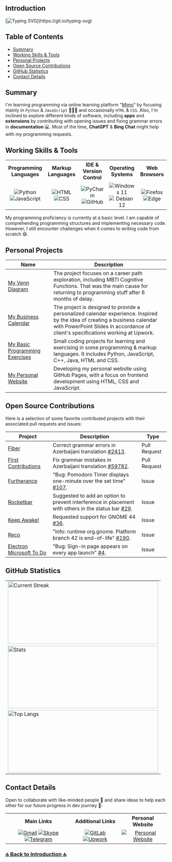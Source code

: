 ## Introduction

[![Typing SVG](https://readme-typing-svg.herokuapp.com?&color=6392FF&size=36&width=1000&height=75&lines=Welcome+To+Kanan+N's+GitHub+Profile+🙂+!;+Nice+to+Meet+You+⚡!)](https://git.io/typing-svg)

## Table of Contents

- [Summary](https://github.com/kanansnote#summary)
- [Working Skills & Tools](https://github.com/kanansnote#working-skills--tools)
- [Personal Projects](https://github.com/kanansnote#personal-projects)
- [Open Source Contributions](https://github.com/kanansnote#open-source-contributions)
- [GitHub Statistics](https://github.com/kanansnote#github-statistics)
- [Contact Details](https://github.com/kanansnote#contact-details)

## Summary

I'm learning programming via online learning platform "[Mimo](https://mimo.org/)" by focusing mainly in ``Python`` & ``JavaScript`` 👨🏻‍💻 and occasionally ``HTML`` & ``CSS``. Also, I'm inclined to explore different kinds of software, including **apps** and **extensions** by contributing with opening issues and fixing grammar errors in **documentation** 💻. Most of the time, **ChatGPT** & **Bing Chat** might help with my programming requests.

## Working Skills & Tools

<div class="SkillsAndTools">
  <table>
		<tr> 
	  	<th>Programming Languages</th>
	  	<th>Markup Languages</th>
			<th>IDE & Version Control</th>
			<th>Operating Systems</th>
			<th>Web Browsers</th>
		</tr>
		<tr>
	  	<td align="center">
				<img alt="Python" src="https://img.shields.io/badge/python%20-%2314354C.svg?&style=for-the-badge&logo=python&logoColor=white"/>
				<img alt="JavaScript" src="https://img.shields.io/badge/javascript%20-%23323330.svg?&style=for-the-badge&logo=javascript&logoColor=%23F7DF1E"/>
	  	</td>
	  	<td align="center">
				<img alt="HTML" src="https://img.shields.io/badge/HTML%20-%23E34F26.svg?&style=for-the-badge&logo=html5&logoColor=white"/>
				<img alt="CSS" src="https://img.shields.io/badge/CSS%20-%231572B6.svg?&style=for-the-badge&logo=css3&logoColor=white"/>
	  	</td>
			<td align="center">
				<img alt="PyCharm" src="https://img.shields.io/badge/PyCharm-green.svg?&style=for-the-badge&logo=PyCharm&logoColor=black"/>
				<img alt="GitHub" src="https://img.shields.io/badge/GitHub-%23121011.svg?style=for-the-badge&logo=github&logoColor=white"/>
	  	</td>
			<td align="center">
				<img alt="Windows 11" src="https://img.shields.io/badge/Windows_11-0078D6?style=for-the-badge&logo=windows&logoColor=white"/>
				<img alt="Debian 12" src="https://img.shields.io/badge/Debian_12-D70A53?style=for-the-badge&logo=debian&logoColor=white"/>
	  	</td>
			<td align="center">
				<img alt="Firefox" src="https://img.shields.io/badge/Firefox-FF7139?style=for-the-badge&logo=Firefox-Browser&logoColor=white"/>
				<img alt="Edge" src="https://img.shields.io/badge/Edge-0078D7?style=for-the-badge&logo=Microsoft-Edge&logoColor=white"/>
	  	</td>
		</tr>
  </table>
</div>

My programming proficiency is currently at a basic level. I am capable of comprehending programming structures and implementing necessary code. However, I still encounter challenges when it comes to writing code from scratch 😅.

## Personal Projects

| Name                                                                                        | Description                                                                                                                                                                                                    |
|---------------------------------------------------------------------------------------------|----------------------------------------------------------------------------------------------------------------------------------------------------------------------------------------------------------------|
| [My Venn Diagram](https://github.com/kanansnote/My-Venn-Diagram)                            | The project focuses on a career path exploration, including MBTI Cognitive Functions. That was the main cause for returning to programming stuff after 6 months of delay.                                      |
| [My Business Calendar](https://github.com/kanansnote/My-Business-Calendar)                  | The project is designed to provide a personalized calendar experience. Inspired by the idea of creating a business calendar with PowerPoint Slides in accordance of client's specifications working at Upwork. |
| [My Basic Programming Exercises](https://github.com/kanansnote/Basic-Programming-Exercises) | Small coding projects for learning and exercising in some programming & markup languages. It includes Python, JavaScript, C++, Java, HTML and CSS.                                                             |
| [My Personal Website](https://github.com/kanansnote/kanansnote.github.io)                   | Developing my personal website using GitHub Pages, with a focus on frontend development using HTML, CSS and JavaScript.                                                                                        |                                                                                                                                        

## Open Source Contributions

Here is a selection of some favorite contributed projects with their associated pull requests and issues:

| Project                                                                              | Description                                                                                                                                                                   | Type         |
|--------------------------------------------------------------------------------------|-------------------------------------------------------------------------------------------------------------------------------------------------------------------------------|--------------|
| [Fiber](https://github.com/gofiber/fiber)                                            | Correct grammar errors in Azerbaijani translation [#2413](https://github.com/gofiber/fiber/pull/2413).                                                                        | Pull Request |
| [First Contributions](https://github.com/firstcontributions/first-contributions)     | Fix grammar mistakes in Azerbaijani translation [#59782](https://github.com/firstcontributions/first-contributions/pull/59782).                                               | Pull Request |
| [Furtherance](https://github.com/lakoliu/Furtherance)                                | "Bug: Pomodoro Timer displays one-minute over the set time" [#107](https://github.com/lakoliu/Furtherance/issues/107).                                                        | Issue        |                                                     |
| [Rocketbar](https://github.com/linux-is-awesome/gnome_extension_rocketbar)           | Suggested to add an option to prevent interference in placement with others in the status bar [#29](https://github.com/linux-is-awesome/gnome_extension_rocketbar/issues/29). | Issue        |                              |
| [Keep Awake!](https://github.com/jenspfahl/KeepAwake)                                | Requested support for GNOME 44 [#36](https://github.com/jenspfahl/KeepAwake/issues/36).                                                                                       | Issue        |                                                        |
| [Reco](https://github.com/ryonakano/reco)                                            | "Info: runtime org.gnome. Platform branch 42 is end-of-life" [#190](https://github.com/ryonakano/reco/issues/190).                                                            | Issue        |                                                           |
| [Electron Microsoft To Do](https://github.com/patrick330602/electron-microsoft-todo) | "Bug: Sign-in page appears on every app launch" [#4](https://github.com/patrick330602/electron-microsoft-todo/issues/4).                                                      | Issue        |                                      |

## GitHub Statistics
<div class="GitHubStatistics">
  <table>
    <tr>
     	<td>
        <a href="https://github.com/kanansnote">
        <img align="center" src="https://github-readme-streak-stats.herokuapp.com/?user=kanansnote&theme=dark&line_height=20" alt="Current Streak" width="469" height="195"/>
        </a>
	  	</td>
		</tr>
    <tr>
      <td>
        <img src="https://github-readme-stats.vercel.app/api/?username=kanansnote&show_icons=true&theme=dark&rank_icon=github" alt="Stats" width="469" height="195">
      </td>
    </tr>
    <tr>
      <td>
        <img src="https://github-readme-stats.vercel.app/api/top-langs/?username=kanansnote&theme=dark&layout=compact" alt="Top Langs" width="469" height="195">
      </td>
    </tr>
  </table>
</div>

## Contact Details
Open to collaborate with like-minded people 👯 and share ideas to help each other for our future progress in dev journey 🌱:

<div class="ContactDetails">
  <table>
    <tr>
	  	<th>Main Links</th>
	  	<th>Additional Links</th>
			<th>Personal Website</th>
    </tr>
    <tr>
      <td align="center">
        <a href="mailto:kanansnote@gmail.com">
          <img src="https://img.shields.io/badge/Gmail-D14836?style=for-the-badge&logo=gmail&logoColor=white" alt="Gmail"></a>
        <a href="https://join.skype.com/invite/F3ix8zp5tSBy">
          <img src="https://img.shields.io/badge/Skype-%2300AFF0.svg?style=for-the-badge&logo=Skype&logoColor=white" alt="Skype"></a> 
        <a href="https://t.me/kanansnote">
          <img src="https://img.shields.io/badge/Telegram-2CA5E0?style=for-the-badge&logo=telegram&logoColor=white" alt="Telegram"></a>
      </td>
  	  <td align="center">
        <a href="https://gitlab.com/kanansnote">
	      	<img src="https://img.shields.io/badge/GitLab-%23181717.svg?style=for-the-badge&logo=gitlab&logoColor=white" alt="GitLab"></a>
        <a href="https://www.upwork.com/freelancers/~01436abedec5f3ec3c">
		  		<img src="https://img.shields.io/badge/Upwork-6FDA44?style=for-the-badge&logo=Upwork&logoColor=white" alt="Upwork"></a>
			</td>
			<td align="center">
        <a href="https://kanansnote.github.io">
	      <img src="https://img.shields.io/badge/🕸️_kanansnote-%23123F6D.svg?style=for-the-badge&logo=web&logoColor=%121C2B" alt="Personal Website"></a>
	  	</td>
    </tr>
  </table>
</div>

### [🔝 Back to Introduction 🔝](https://github.com/kanansnote#introduction)
